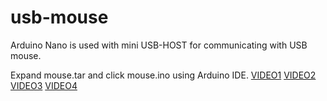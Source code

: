 # usb-mouse
Arduino Nano is used with mini USB-HOST for communicating with USB mouse.

Expand mouse.tar and click mouse.ino using Arduino IDE.
<a href='https://www.youtube.com/watch?v=sEuMmpl8pZ4'>VIDEO1</a>
<a href='https://youtu.be/biVknVe8di4'>VIDEO2</a>
<a href='https://youtu.be/iX67SY5KC1o'>VIDEO3</a>
<a href='https://youtu.be/XbKK1e3Q_Lw'>VIDEO4</a>

